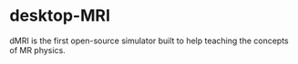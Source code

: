 # desktop-MRI
dMRI is the first open-source simulator built to help teaching the concepts of MR physics.
